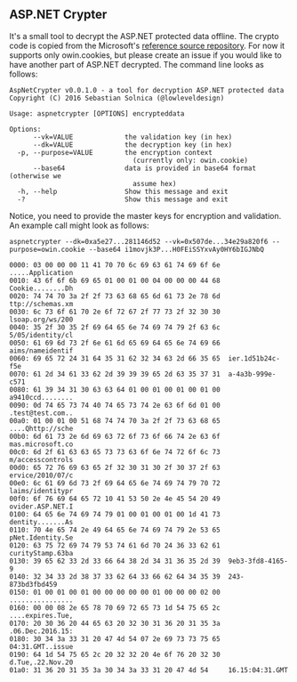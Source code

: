 
ASP.NET Crypter
---------------

It's a small tool to decrypt the ASP.NET protected data offline. The crypto code is copied from the Microsoft's [reference source repository](https://github.com/Microsoft/referencesource). For now it supports only owin.cookies, but please create an issue if you would like to have another part of ASP.NET decrypted. The command line looks as follows:

```
AspNetCrypter v0.0.1.0 - a tool for decryption ASP.NET protected data
Copyright (C) 2016 Sebastian Solnica (@lowleveldesign)

Usage: aspnetcrypter [OPTIONS] encrypteddata

Options:
      --vk=VALUE             the validation key (in hex)
      --dk=VALUE             the decryption key (in hex)
  -p, --purpose=VALUE        the encryption context
                               (currently only: owin.cookie)
      --base64               data is provided in base64 format (otherwise we
                               assume hex)
  -h, --help                 Show this message and exit
  -?                         Show this message and exit
```

Notice, you need to provide the master keys for encryption and validation. An example call might look as follows:

```
aspnetcrypter --dk=0xa5e27...281146d52 --vk=0x507de...34e29a820f6 --purpose=owin.cookie --base64 i1movjk3P...H0FEiSSYxvAy0HY6bIGJNbQ

0000: 03 00 00 00 11 41 70 70 6c 69 63 61 74 69 6f 6e  .....Application
0010: 43 6f 6f 6b 69 65 01 00 01 00 04 00 00 00 44 68  Cookie........Dh
0020: 74 74 70 3a 2f 2f 73 63 68 65 6d 61 73 2e 78 6d  ttp://schemas.xm
0030: 6c 73 6f 61 70 2e 6f 72 67 2f 77 73 2f 32 30 30  lsoap.org/ws/200
0040: 35 2f 30 35 2f 69 64 65 6e 74 69 74 79 2f 63 6c  5/05/identity/cl
0050: 61 69 6d 73 2f 6e 61 6d 65 69 64 65 6e 74 69 66  aims/nameidentif
0060: 69 65 72 24 31 64 35 31 62 32 34 63 2d 66 35 65  ier.1d51b24c-f5e
0070: 61 2d 34 61 33 62 2d 39 39 39 65 2d 63 35 37 31  a-4a3b-999e-c571
0080: 61 39 34 31 30 63 63 64 01 00 01 00 01 00 01 00  a9410ccd........
0090: 0d 74 65 73 74 40 74 65 73 74 2e 63 6f 6d 01 00  .test@test.com..
00a0: 01 00 01 00 51 68 74 74 70 3a 2f 2f 73 63 68 65  ....Qhttp://sche
00b0: 6d 61 73 2e 6d 69 63 72 6f 73 6f 66 74 2e 63 6f  mas.microsoft.co
00c0: 6d 2f 61 63 63 65 73 73 63 6f 6e 74 72 6f 6c 73  m/accesscontrols
00d0: 65 72 76 69 63 65 2f 32 30 31 30 2f 30 37 2f 63  ervice/2010/07/c
00e0: 6c 61 69 6d 73 2f 69 64 65 6e 74 69 74 79 70 72  laims/identitypr
00f0: 6f 76 69 64 65 72 10 41 53 50 2e 4e 45 54 20 49  ovider.ASP.NET.I
0100: 64 65 6e 74 69 74 79 01 00 01 00 01 00 1d 41 73  dentity.......As
0110: 70 4e 65 74 2e 49 64 65 6e 74 69 74 79 2e 53 65  pNet.Identity.Se
0120: 63 75 72 69 74 79 53 74 61 6d 70 24 36 33 62 61  curityStamp.63ba
0130: 39 65 62 33 2d 33 66 64 38 2d 34 31 36 35 2d 39  9eb3-3fd8-4165-9
0140: 32 34 33 2d 38 37 33 62 64 33 66 62 64 34 35 39  243-873bd3fbd459
0150: 01 00 01 00 01 00 00 00 00 00 01 00 00 00 02 00  ................
0160: 00 00 08 2e 65 78 70 69 72 65 73 1d 54 75 65 2c  ....expires.Tue,
0170: 20 30 36 20 44 65 63 20 32 30 31 36 20 31 35 3a  .06.Dec.2016.15:
0180: 30 34 3a 33 31 20 47 4d 54 07 2e 69 73 73 75 65  04:31.GMT..issue
0190: 64 1d 54 75 65 2c 20 32 32 20 4e 6f 76 20 32 30  d.Tue,.22.Nov.20
01a0: 31 36 20 31 35 3a 30 34 3a 33 31 20 47 4d 54     16.15:04:31.GMT
```
